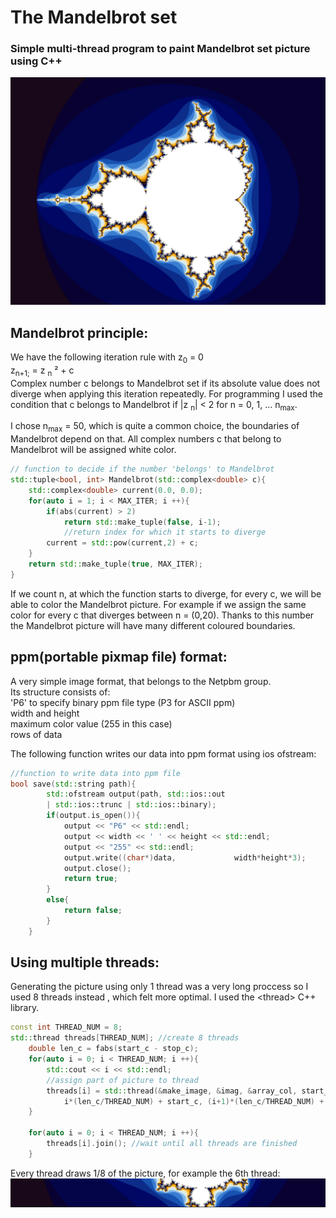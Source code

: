 # The Mandelbrot set
### Simple multi-thread program to paint Mandelbrot set picture using C++


![](Images/mandelbrot.png) 


## Mandelbrot principle:
We have the following iteration rule with z<sub>0</sub> = 0 \
z<sub>n+1;</sub> = z <sub>n</sub> &sup2; + c \
Complex number c belongs to Mandelbrot set if its absolute value does not diverge when applying this iteration repeatedly.
For programming I used the condition that c belongs to Mandelbrot if |z <sub>n</sub>| < 2 for n = 0, 1, ... n<sub>max</sub>.

I chose n<sub>max</sub> = 50, which is quite a common choice, the boundaries of Mandelbrot depend on that. All complex numbers c that belong to Mandelbrot will be assigned white color.

```cpp
// function to decide if the number 'belongs' to Mandelbrot
std::tuple<bool, int> Mandelbrot(std::complex<double> c){ 
    std::complex<double> current(0.0, 0.0); 
    for(auto i = 1; i < MAX_ITER; i ++){
        if(abs(current) > 2)
            return std::make_tuple(false, i-1); 
            //return index for which it starts to diverge
        current = std::pow(current,2) + c;
    }
    return std::make_tuple(true, MAX_ITER); 
}
```

If we count n, at which the function starts to diverge, for every c, we will be able to color the Mandelbrot picture. For example if we assign the same color for every c that diverges between n = (0,20). Thanks to this number the Mandelbrot picture will have many different coloured boundaries.

## ppm(portable pixmap file) format:
A very simple image format, that belongs to the Netpbm group. \
Its structure consists of: \
'P6' to specify binary ppm file type (P3 for ASCII ppm) \
width and height\
maximum color value (255 in this case) \
rows of data

The following function writes our data into ppm format using ios ofstream:
```cpp
//function to write data into ppm file
bool save(std::string path){
        std::ofstream output(path, std::ios::out 
        | std::ios::trunc | std::ios::binary);
        if(output.is_open()){
            output << "P6" << std::endl;
            output << width << ' ' << height << std::endl;
            output << "255" << std::endl;
            output.write((char*)data,             width*height*3);
            output.close();
            return true;
        }
        else{
            return false;
        }
    }
```


## Using multiple threads:
Generating the picture using only 1 thread was a very long proccess so I used 8 threads instead , which felt more optimal.
I used the \<thread> C++ library.

```cpp
const int THREAD_NUM = 8;
std::thread threads[THREAD_NUM]; //create 8 threads
    double len_c = fabs(start_c - stop_c);
    for(auto i = 0; i < THREAD_NUM; i ++){
        std::cout << i << std::endl;
        //assign part of picture to thread
        threads[i] = std::thread(&make_image, &imag, &array_col, start_r, stop_r, start_c, stop_c,
            i*(len_c/THREAD_NUM) + start_c, (i+1)*(len_c/THREAD_NUM) + start_c);
    }

    for(auto i = 0; i < THREAD_NUM; i ++){
        threads[i].join(); //wait until all threads are finished
    }
```

Every thread draws 1/8 of the picture, for example the 6th thread:
![](Images/mand6.png) 
